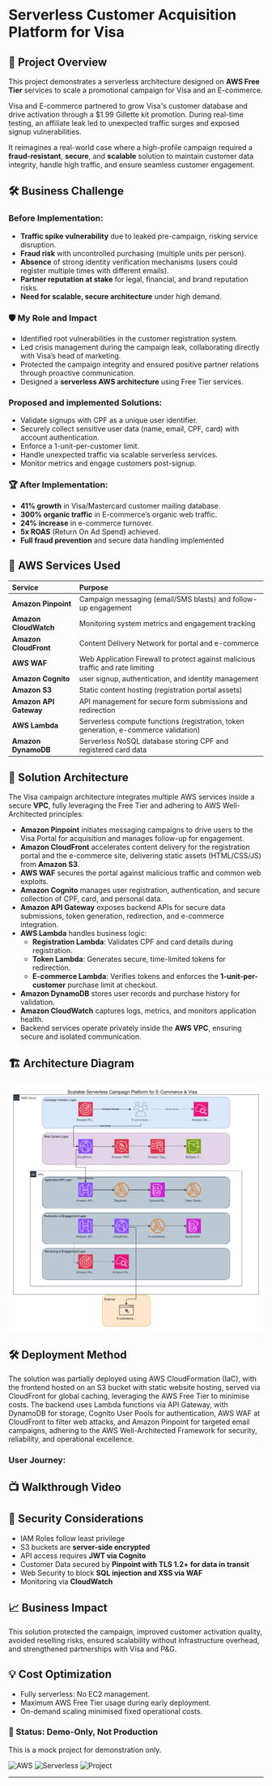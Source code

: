 # Serverless Customer Acquisition Platform for Visa

## 🚀 Project Overview
This project demonstrates a serverless architecture designed on **AWS Free Tier** services to scale a promotional campaign for Visa and an E-commerce.

Visa and E-commerce partnered to grow Visa's customer database and drive activation through a $1.99 Gillette kit promotion. During real-time testing, an affiliate leak led to unexpected traffic surges and exposed signup vulnerabilities.

It reimagines a real-world case where a high-profile campaign required a **fraud-resistant**, **secure**, and **scalable** solution to maintain customer data integrity, handle high traffic, and ensure seamless customer engagement.

## 🛠️ Business Challenge

### Before Implementation:
- **Traffic spike vulnerability** due to leaked pre-campaign, risking service disruption.
- **Fraud risk** with uncontrolled purchasing (multiple units per person).
- **Absence** of strong identity verification mechanisms (users could register multiple times with different emails).
- **Partner reputation at stake** for legal, financial, and brand reputation risks.
- **Need for scalable, secure architecture** under high demand.

### 🛡️ My Role and Impact
- Identified root vulnerabilities in the customer registration system.
- Led crisis management during the campaign leak, collaborating directly with Visa’s head of marketing.
- Protected the campaign integrity and ensured positive partner relations through proactive communication.
- Designed a **serverless AWS architecture** using Free Tier services.
### Proposed and implemented Solutions:
 - Validate signups with CPF as a unique user identifier.
 - Securely collect sensitive user data (name, email, CPF, card) with account authentication.
 - Enforce a 1-unit-per-customer limit.
 - Handle unexpected traffic via scalable serverless services.
 - Monitor metrics and engage customers post-signup.

### 🏆 After Implementation:
- **41% growth** in Visa/Mastercard customer mailing database.
- **300% organic traffic** in E-commerce’s organic web traffic.
- **24% increase** in e-commerce turnover.
- **5x ROAS** (Return On Ad Spend) achieved.
- **Full fraud prevention** and secure data handling implemented

## 🧰 AWS Services Used
| Service | Purpose |
|:---|:---|
| **Amazon Pinpoint** | Campaign messaging (email/SMS blasts) and follow-up engagement |
| **Amazon CloudWatch** | Monitoring system metrics and engagement tracking |
| **Amazon CloudFront** | Content Delivery Network for portal and e-commerce |
| **AWS WAF** | Web Application Firewall to protect against malicious traffic and rate limiting |
| **Amazon Cognito** | user signup, authentication, and identity management |
| **Amazon S3** | Static content hosting (registration portal assets) |
| **Amazon API Gateway** | API management for secure form submissions and redirection |
| **AWS Lambda** | Serverless compute functions (registration, token generation, e-commerce validation) |
| **Amazon DynamoDB** | Serverless NoSQL database storing CPF and registered card data |

## 🔑 Solution Architecture
The Visa campaign architecture integrates multiple AWS services inside a secure **VPC**, fully leveraging the Free Tier and adhering to AWS Well-Architected principles:

- **Amazon Pinpoint** initiates messaging campaigns to drive users to the Visa Portal for acquisition and manages follow-up for engagement.
- **Amazon CloudFront** accelerates content delivery for the registration portal and the e-commerce site, delivering static assets (HTML/CSS/JS) from **Amazon S3**.
- **AWS WAF** secures the portal against malicious traffic and common web exploits.
- **Amazon Cognito** manages user registration, authentication, and secure collection of CPF, card, and personal data.
- **Amazon API Gateway** exposes backend APIs for secure data submissions, token generation, redirection, and e-commerce integration.
- **AWS Lambda** handles business logic:
  - **Registration Lambda**: Validates CPF and card details during registration.
  - **Token Lambda**: Generates secure, time-limited tokens for redirection.
  - **E-commerce Lambda**: Verifies tokens and enforces the **1-unit-per-customer** purchase limit at checkout.
- **Amazon DynamoDB** stores user records and purchase history for validation.
- **Amazon CloudWatch** captures logs, metrics, and monitors application health.
- Backend services operate privately inside the **AWS VPC**, ensuring secure and isolated communication.
  
## 🏗️ Architecture Diagram
![Architecture Diagram](architecture/VISA_campaign_architecture_layers..svg)

## 🛠 **Deployment Method**
The solution was partially deployed using AWS CloudFormation (IaC), with the frontend hosted on an S3 bucket with static website hosting, served via CloudFront for global caching, leveraging the AWS Free Tier to minimise costs. The backend uses Lambda functions via API Gateway, with DynamoDB for storage, Cognito User Pools for authentication, AWS WAF at CloudFront to filter web attacks, and Amazon Pinpoint for targeted email campaigns, adhering to the AWS Well-Architected Framework for security, reliability, and operational excellence.

### User Journey:

## 📺 **Walkthrough Video**

## 🔐 Security Considerations
- IAM Roles follow least privilege
- S3 buckets are **server-side encrypted**
- API access requires **JWT via Cognito**
- Customer Data secured by **Pinpoint with TLS 1.2+ for data in transit**
- Web Security to block **SQL injection and XSS via WAF**
- Monitoring via **CloudWatch**
  
## 📈 Business Impact
This solution protected the campaign, improved customer activation quality, avoided reselling risks, ensured scalability without infrastructure overhead, and strengthened partnerships with Visa and P&G.

## 💡 Cost Optimization
- Fully serverless: No EC2 management.
- Maximum AWS Free Tier usage during early deployment.
- On-demand scaling minimised fixed operational costs.

### 📌 Status: Demo-Only, Not Production
This is a mock project for demonstration only.

![AWS](https://img.shields.io/badge/AWS-Free%20Tier-orange)
![Serverless](https://img.shields.io/badge/Architecture-Serverless-brightgreen)
![Project](https://img.shields.io/badge/Project-Real%20Business%20Case-blue)

---
